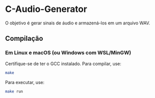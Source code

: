 # C-Audio-Generator

O objetivo é gerar sinais de áudio e armazená-los em um arquivo WAV.

## Compilação

### Em Linux e macOS (ou Windows com WSL/MinGW)
Certifique-se de ter o GCC instalado. Para compilar, use:
```bash
make
```

Para executar, use:
```bash
make run
```